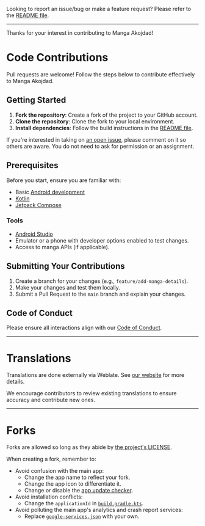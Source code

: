 Looking to report an issue/bug or make a feature request? Please refer to the [README file](https://github.com/akojdadapp/mangaakojdad#issues-feature-requests-and-contributing).

---

Thanks for your interest in contributing to Manga Akojdad!

# Code Contributions

Pull requests are welcome! Follow the steps below to contribute effectively to Manga Akojdad.

## Getting Started

1. **Fork the repository**: Create a fork of the project to your GitHub account.
2. **Clone the repository**: Clone the fork to your local environment.
3. **Install dependencies**: Follow the build instructions in the [README file](https://github.com/akojdadapp/mangaakojdad#build).

If you're interested in taking on [an open issue](https://github.com/akojdadapp/mangaakojdad/issues), please comment on it so others are aware.
You do not need to ask for permission or an assignment.

## Prerequisites

Before you start, ensure you are familiar with:

- Basic [Android development](https://developer.android.com/)
- [Kotlin](https://kotlinlang.org/)
- [Jetpack Compose](https://developer.android.com/jetpack/compose)

### Tools

- [Android Studio](https://developer.android.com/studio)
- Emulator or a phone with developer options enabled to test changes.
- Access to manga APIs (if applicable).

## Submitting Your Contributions

1. Create a branch for your changes (e.g., `feature/add-manga-details`).
2. Make your changes and test them locally.
3. Submit a Pull Request to the `main` branch and explain your changes.

## Code of Conduct

Please ensure all interactions align with our [Code of Conduct](https://github.com/akojdadapp/mangaakojdad/blob/main/CODE-OF-CONDUCT.md).

---

# Translations

Translations are done externally via Weblate. See [our website](https://mangaakojdad.app/docs/contribute#translation) for more details.

We encourage contributors to review existing translations to ensure accuracy and contribute new ones.

---

# Forks

Forks are allowed so long as they abide by [the project's LICENSE](https://github.com/akojdadapp/mangaakojdad/blob/main/LICENSE).

When creating a fork, remember to:

- Avoid confusion with the main app:
  - Change the app name to reflect your fork.
  - Change the app icon to differentiate it.
  - Change or disable the [app update checker](https://github.com/akojdadapp/mangaakojdad/blob/main/app/src/main/java/com/mangaakojdad/data/updater/AppUpdateChecker.kt).
- Avoid installation conflicts:
  - Change the `applicationId` in [`build.gradle.kts`](https://github.com/akojdadapp/mangaakojdad/blob/main/app/build.gradle.kts).
- Avoid polluting the main app's analytics and crash report services:
  - Replace [`google-services.json`](https://github.com/akojdadapp/mangaakojdad/blob/main/app/src/standard/google-services.json) with your own.